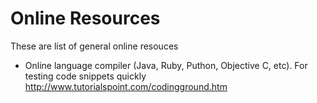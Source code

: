 # Online Resources
These are list of general online resouces

- Online language compiler (Java, Ruby, Puthon, Objective C, etc). For testing code snippets quickly  
http://www.tutorialspoint.com/codingground.htm 

 
